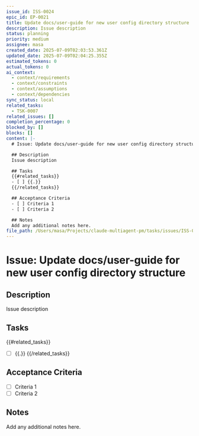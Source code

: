 ```yaml
---
issue_id: ISS-0024
epic_id: EP-0021
title: Update docs/user-guide for new user config directory structure
description: Issue description
status: planning
priority: medium
assignee: masa
created_date: 2025-07-09T02:03:53.361Z
updated_date: 2025-07-09T02:04:25.355Z
estimated_tokens: 0
actual_tokens: 0
ai_context:
  - context/requirements
  - context/constraints
  - context/assumptions
  - context/dependencies
sync_status: local
related_tasks:
  - TSK-0007
related_issues: []
completion_percentage: 0
blocked_by: []
blocks: []
content: |-
  # Issue: Update docs/user-guide for new user config directory structure

  ## Description
  Issue description

  ## Tasks
  {{#related_tasks}}
  - [ ] {{.}}
  {{/related_tasks}}

  ## Acceptance Criteria
  - [ ] Criteria 1
  - [ ] Criteria 2

  ## Notes
  Add any additional notes here.
file_path: /Users/masa/Projects/claude-multiagent-pm/tasks/issues/ISS-0024-update-docs-user-guide-for-new-user-config-directory-structure.md
---
```


# Issue: Update docs/user-guide for new user config directory structure

## Description
Issue description

## Tasks
{{#related_tasks}}
- [ ] {{.}}
{{/related_tasks}}

## Acceptance Criteria
- [ ] Criteria 1
- [ ] Criteria 2

## Notes
Add any additional notes here.
